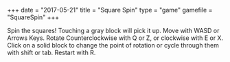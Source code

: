 +++
date = "2017-05-21"
title = "Square Spin"
type = "game"
gamefile = "SquareSpin"
+++

Spin the squares! Touching a gray block will pick it up. Move with WASD or Arrows Keys. Rotate Counterclockwise with Q or Z, or clockwise with E or X. Click on a solid block to change the point of rotation or cycle through them with shift or tab. Restart with R.
